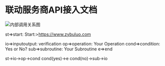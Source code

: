 # 联动服务商API接入文档

![内部调用关系图](..\..\assets\img\trans\queryOrder\innerRela.png)

st=>start: Start:>https://www.zybuluo.com

io=>inputoutput: verification
op=>operation: Your Operation
cond=>condition: Yes or No?
sub=>subroutine: Your Subroutine
e=>end

st->io->op->cond
cond(yes)->e
cond(no)->sub->io

```

```